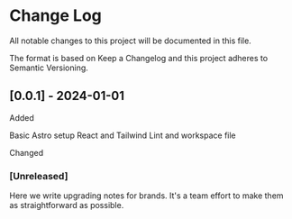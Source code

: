 # Change Log

All notable changes to this project will be documented in this file.

The format is based on Keep a Changelog and this project adheres to Semantic Versioning.

## [0.0.1] - 2024-01-01

Added

Basic Astro setup
React and Tailwind
Lint and workspace file

Changed

### [Unreleased]

Here we write upgrading notes for brands. It's a team effort to make them as straightforward as possible.
